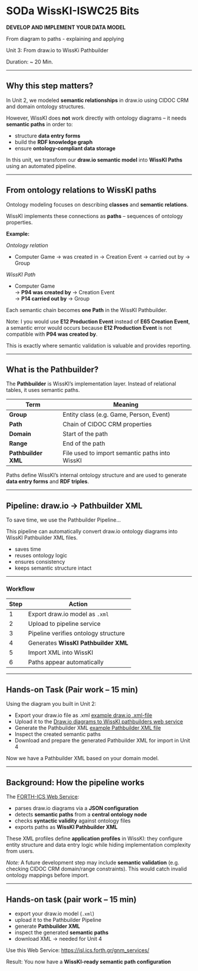 <!--
*titel:
*author:in/urheber:in: 
orcid: 
email: SODa@sammlungen.io
*lizenz: cc by
lizenzlink: https://creativecommons.org/
*persistenter OER link: 
language: 
version:  v1
beschreibung: 
format: SODa WissKI How-to-Tutorial
modultitel: 
modul: Unit 1
einheitstitel: 
eiheit: Einheit 1
lernziel: 

baustein:
zielgruppe: https://zenodo.org/records/15574575
gestaltungsprinzip: 
keywords: ???
erstellungsdatum: 

technische metadaten:
medientyp: text
dateiformat: .md
dauer: 
größe:
software: Web

icon: /assets/SODa-Logo_full.svg

link: https://raw.githubusercontent.com/chastik/WissKI/refs/heads/main/soda.css

-->

# SODa WissKI-ISWC25 Bits

**DEVELOP AND IMPLEMENT YOUR DATA MODEL** 

From diagram to paths - explaining and applying

Unit 3: From draw.io to WissKi Pathbuilder 

Duration: ~ 20 Min.

---

## Why this step matters?

In Unit 2, we modeled **semantic relationships** in draw.io using CIDOC CRM and domain ontology structures.  

However, WissKI does **not** work directly with ontology diagrams – it needs **semantic paths** in order to:

* structure **data entry forms**
* build the **RDF knowledge graph**
* ensure **ontology-compliant data storage**

In this unit, we transform our **draw.io semantic model** into **WissKI Paths** using an automated pipeline.

---

## From ontology relations to WissKI paths

Ontology modeling focuses on describing **classes** and **semantic relations**.  

WissKI implements these connections as **paths** – sequences of ontology properties.

**Example:**

*Ontology relation*
* Computer Game → was created in → Creation Event → carried out by → Group

*WissKI Path*
* Computer Game  
  → **P94 was created by** → Creation Event  
  → **P14 carried out by** → Group  

Each semantic chain becomes **one Path** in the WissKI Pathbuilder.

Note: I you would use **E12 Production Event** instead of **E65 Creation Event**, a semantic error would occurs because **E12 Production Event** is not compatible with **P94 was created by**. 

This is exactly where semantic validation is valuable and provides reporting.

---

## What is the Pathbuilder?

The **Pathbuilder** is WissKI’s implementation layer. Instead of relational tables, it uses semantic paths.

| Term | Meaning |
|------|---------|
| **Group** | Entity class (e.g. Game, Person, Event) |
| **Path** | Chain of CIDOC CRM properties |
| **Domain** | Start of the path |
| **Range** | End of the path |
| **Pathbuilder XML** | File used to import semantic paths into WissKI |

Paths define WissKI’s internal ontology structure and are used to generate **data entry forms** and **RDF triples**.

---

## Pipeline: draw.io → Pathbuilder XML

To save time, we use the Pathbuilder Pipeline...

This pipeline can automatically convert draw.io ontology diagrams into WissKI Pathbuilder XML files.

* saves time  
* reuses ontology logic  
* ensures consistency  
* keeps semantic structure intact

---

### Workflow

| Step | Action                               |
| ---- | ------------------------------------ |
| 1    | Export draw.io model as `.xml`       |
| 2    | Upload to pipeline service           |
| 3    | Pipeline verifies ontology structure |
| 4    | Generates **WissKI Pathbuilder XML** |
| 5    | Import XML into WissKI               |
| 6    | Paths appear automatically           |

---

## Hands-on Task (Pair work – 15 min)

Using the diagram you built in Unit 2:

* Export your draw.io file as .xml [example draw.io .xml-file](https://isl.ics.forth.gr/gnm_services/files/examples/diagrams_to_pathbuilders/DrawioPathBuilderExampleInput.xml)
* Upload it to the [Draw.io diagrams to WissKI pathbuilders web service](https://isl.ics.forth.gr/gnm_services/drawioXMLtoWisskiPathbuilder/)
* Generate the Pathbuilder XML [example Pathbuilder XML file](https://isl.ics.forth.gr/gnm_services/files/examples/diagrams_to_pathbuilders/DrawioPathBuilderExampleOutput.xml)
* Inspect the created semantic paths
* Download and prepare the generated Pathbuilder XML for import in Unit 4

Now we have a Pathbuilder XML based on your domain model.

--- 

## Background: How the pipeline works

The [FORTH-ICS Web Service](https://isl.ics.forth.gr/gnm_services/):
* parses draw.io diagrams via a **JSON configuration**
* detects **semantic paths** from a **central ontology node**
* checks **syntactic validity** against ontology files
* exports paths as **WissKI Pathbuilder XML**

These XML profiles define **application profiles** in WissKI: they configure entity structure and data entry logic while hiding implementation complexity from users.

*Note:* A future development step may include **semantic validation** (e.g. checking CIDOC CRM domain/range constraints). This would catch invalid ontology mappings before import.

---

## Hands-on task (pair work – 15 min)

* export your draw.io model (`.xml`)
* upload it to the Pathbuilder Pipeline
* generate **Pathbuilder XML**
* inspect the generated **semantic paths**
* download XML → needed for Unit 4

Use this Web Service: https://isl.ics.forth.gr/gnm_services/

Result: You now have a **WissKI-ready semantic path configuration**



